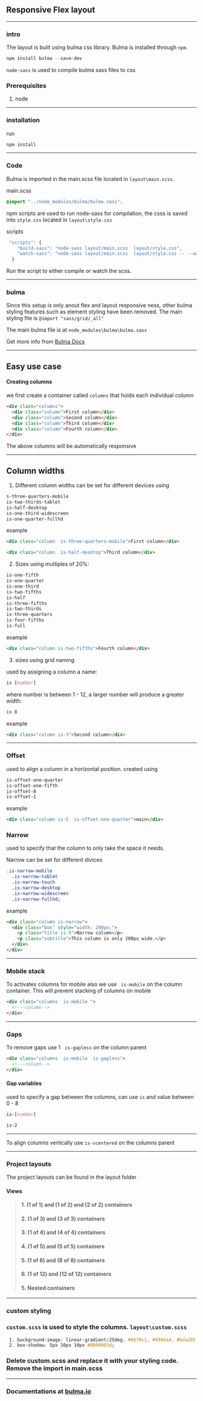 ## Responsive Flex layout

---

### intro

The layout is built using bulma css library. Bulma is installed through `npm`.

```javascript
npm install bulma --save-dev
```

`node-sass` is used to compile bulma sass files to css

### Prerequisites

1. node

---

### installation

run

```javascript
npm install
```

---

### Code

Bulma is imported in the main.scss file located in `layout\main.scss`.

main.scss

```css
@import "../node_modules/bulma/bulma.sass";
```

npm scripts are used to run node-sass for compilation, the csss is saved into `style.css` located in `layout\style.css`

scripts

```javascript
 "scripts": {
    "build-sass": "node-sass layout/main.scss  layout/style.css",
    "watch-sass": "node-sass layout/main.scss  layout/style.css -- --watch"
  }
```

Run the script to either compile or watch the scss.

---

### bulma

Since this setup is only anout flex and layout responsive ness, other bulma styling features such as element styling have been removed. The main styling file is `@import "sass/grid/_all"`

The main bulma file is at `node_modules\bulma\bulma.sass`

Get more info from [Bulma Docs](https://bulma.io/documentation/overview)

---

## Easy use case

#### Creating columns

we first create a container called `columns` that holds each individual column

```html
<div class="columns">
  <div class="column">First column</div>
  <div class="column">Second column</div>
  <div class="column">Third column</div>
  <div class="column">Fourth column</div>
</div>
```

The above columns will be automatically responsive

---

## Column widths

1. Different column widths can be set for different devices using

```css
s-three-quarters-mobile
is-two-thirds-tablet
is-half-desktop
is-one-third-widescreen
is-one-quarter-fullhd
```

example

```html
<div class="column  is-three-quarters-mobile">First column</div>

<div class="column  is-half-desktop">Third column</div>
```

2. Sizes using multiples of 20%:

```css
is-one-fifth
is-one-quarter
is-one-third
is-two-fifths
is-half
is-three-fifths
is-two-thirds
is-three-quarters
is-four-fifths
is-full
```

example

```html
<div class="column is-two-fifths">Fourth column</div>
```

3. sizes using grid naming

used by assigning a column a name:

```css
is [number]
```

where number is between 1 - 12, a larger number will produce a greater width:

```css
is 8
```

example

```html
<div class="column is-3">Second column</div>
```

---

### Offset

used to align a column in a horizontal position. created using

```css
is-offset-one-quarter
is-offset-one-fifth
is-offset-8
is-offset-1
```

example

```html
<div class="column is-5  is-offset-one-quarter">main</div>
```

### Narrow

used to specify that the column to only take the space it needs.

Narrow can be set for different divices

```css
.is-narrow-mobile
  .is-narrow-tablet
  .is-narrow-touch
  .is-narrow-desktop
  .is-narrow-widescreen
  .is-narrow-fullhd;
```

example

```html
<div class="column is-narrow">
  <div class="box" style="width: 200px;">
    <p class="title is-5">Narrow column</p>
    <p class="subtitle">This column is only 200px wide.</p>
  </div>
</div>
```

---

### Mobile stack

To activates columns for mobile also we use ` is-mobile` on the column container.
This will prevent stacking of columns on mobile

```html
<div class="columns  is-mobile ">
  <!---column-->
</div>
```

---

### Gaps

To remove gaps use 1 ` is-gapless` on the column parent

```html
<div class="columns  is-mobile  is-gapless">
  <!---column-->
</div>
```

#### Gap variables

used to specify a gap between the columns, can use `is` and value between 0 - 8

```css
is-[number]

```

```css
is-2
```

---

To align columns vertically use `is-vcentered` on the columns parent

---

### Project layouts

The project layouts can be found in the layout folder

#### Views

> #### 1. (1 of 1) and (1 of 2) and (2 of 2) containers
>
> #### 2. (1 of 3) and (3 of 3) containers
>
> #### 3. (1 of 4) and (4 of 4) containers
>
> #### 4. (1 of 5) and (5 of 5) containers
>
> #### 5. (1 of 8) and (8 of 8) containers
>
> #### 6. (1 of 12) and (12 of 12) containers
>
> #### 5. Nested containers

---

### custom styling

### `custom.scss` is used to style the columns. `layout\custom.scss`

```css
 1. background-image: linear-gradient(25deg, #6679c1, #998da4, #bda285, #dbb861);
 2. box-shadow: 5px 10px 10px #0000003d;

```

### Delete custom.scss and replace it with your styling code. Remove the import in main.scss

---

### Documentations at [bulma.io](https://bulma.io/documentation/)

